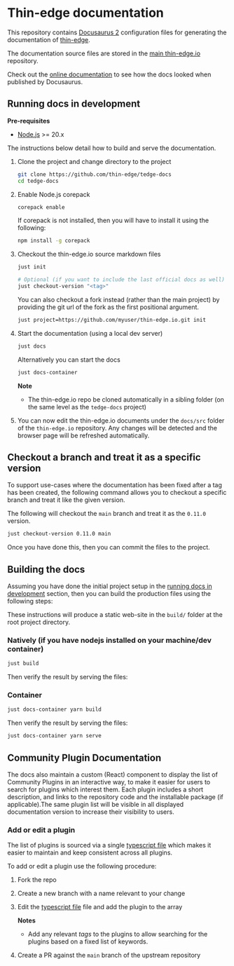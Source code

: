 # Thin-edge documentation

This repository contains [Docusaurus 2](https://docusaurus.io/) configuration files
for generating the documentation of [thin-edge](https://github.com/thin-edge/thin-edge.io).


The documentation source files are stored in the [main thin-edge.io](https://github.com/thin-edge/thin-edge.io/tree/main/docs/src) repository.

Check out the [online documentation](https://thin-edge.github.io/thin-edge.io) to see how the docs looked when published by Docusaurus.

## Running docs in development

**Pre-requisites**

* [Node.js](https://nodejs.org/en) >= 20.x

The instructions below detail how to build and serve the documentation.

1. Clone the project and change directory to the project

    ```sh
    git clone https://github.com/thin-edge/tedge-docs
    cd tedge-docs
    ```

2. Enable Node.js corepack

    ```sh
    corepack enable
    ```

    If corepack is not installed, then you will have to install it using the following:

    ```sh
    npm install -g corepack
    ```

3. Checkout the thin-edge.io source markdown files

    ```sh
    just init

    # Optional (if you want to include the last official docs as well)
    just checkout-version "<tag>"
    ```

    You can also checkout a fork instead (rather than the main project) by providing the git url of the fork as the first positional argument.

    ```sh
    just project=https://github.com/myuser/thin-edge.io.git init
    ```

4. Start the documentation (using a local dev server)

    ```sh
    just docs
    ```

    Alternatively you can start the docs

    ```sh
    just docs-container
    ```

    **Note**

    * The thin-edge.io repo be cloned automatically in a sibling folder (on the same level as the `tedge-docs` project)

5. You can now edit the thin-edge.io documents under the `docs/src` folder of the `thin-edge.io` repository. Any changes will be detected and the browser page will be refreshed automatically.

## Checkout a branch and treat it as a specific version

To support use-cases where the documentation has been fixed after a tag has been created, the following command allows you to checkout a specific branch and treat it like the given version.

The following will checkout the `main` branch and treat it as the `0.11.0` version.

```sh
just checkout-version 0.11.0 main
```

Once you have done this, then you can commit the files to the project.

## Building the docs

Assuming you have done the initial project setup in the [running docs in development](./README.md#running-docs-in-development) section, then you can build the production files using the following steps:

These instructions will produce a static web-site in the `build/` folder at the root project directory.

### Natively (if you have nodejs installed on your machine/dev container)

```sh
just build
```

Then verify the result by serving the files:

### Container

```sh
just docs-container yarn build
```

Then verify the result by serving the files:

```sh
just docs-container yarn serve
```

## Community Plugin Documentation

The docs also maintain a custom (React) component to display the list of Community Plugins in an interactive way, to make it easier for users to search for plugins which interest them. Each plugin includes a short description, and links to the repository code and the installable package (if applicable).The same plugin list will be visible in all displayed documentation version to increase their visibility to users.

### Add or edit a plugin

The list of plugins is sourced via a single [typescript file](./src/data/plugins.tsx) which makes it easier to maintain and keep consistent across all plugins.

To add or edit a plugin use the following procedure:

1. Fork the repo
2. Create a new branch with a name relevant to your change
3. Edit the [typescript file](./src/data/plugins.tsx) file and add the plugin to the array

    **Notes**

    * Add any relevant *tags* to the plugins to allow searching for the plugins based on a fixed list of keywords.

4. Create a PR against the `main` branch of the upstream repository
